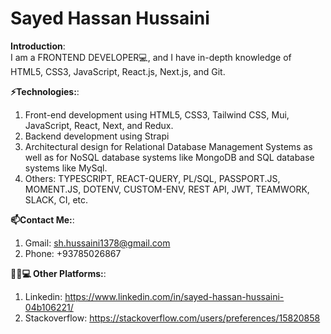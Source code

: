 # Sayed Hassan Hussaini

**Introduction**:  
I am a FRONTEND DEVELOPER💻, and I have in-depth knowledge of HTML5, CSS3, JavaScript, React.js, Next.js, and Git.

**⚡Technologies:**:

1. Front-end development using HTML5, CSS3, Tailwind CSS, Mui, JavaScript, React, Next, and Redux.
2. Backend development using Strapi
3. Architectural design for Relational Database Management Systems as well as for NoSQL database systems like MongoDB and SQL database systems like MySql.
4. Others: TYPESCRIPT, REACT-QUERY, PL/SQL, PASSPORT.JS, MOMENT.JS, DOTENV, CUSTOM-ENV, REST API, JWT, TEAMWORK, SLACK, CI, etc.

**📫Contact Me:**:

1. Gmail: sh.hussaini1378@gmail.com
2. Phone: +93785026867

**👨🏻💻 Other Platforms:**:

1. Linkedin: https://www.linkedin.com/in/sayed-hassan-hussaini-04b106221/
2. Stackoverflow: https://stackoverflow.com/users/preferences/15820858

